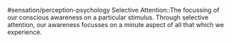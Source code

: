#sensation/perception-psychology 
Selective Attention::The focussing of our conscious awareness on a particular stimulus. Through selective attention, our awareness focusses on a minute aspect of all that which we experience.